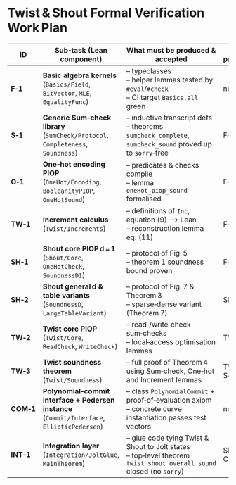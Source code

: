# Twist & Shout Formal Verification Work Plan

| ID | Sub‑task (Lean component) | What must be produced & accepted | Direct prerequisites | Unblocks |
|----|---------------------------|----------------------------------|----------------------|-----------|
| **F‑1** | **Basic algebra kernels**  (`Basics/Field`, `BitVector`, `MLE`, `EqualityFunc`) | – typeclasses<br>– helper lemmas tested by `#eval`/`#check`<br>– CI target `Basics.all` green | none | S‑1, O‑1 |
| **S‑1** | **Generic Sum‑check library** (`SumCheck/Protocol`, `Completeness`, `Soundness`) | – inductive transcript defs<br>– theorems `sumcheck_complete`, `sumcheck_sound` proved up to `sorry`‑free | F‑1 | O‑1, SH‑1, TW‑2 |
| **O‑1** | **One‑hot encoding PIOP** (`OneHot/Encoding`, `BooleanityPIOP`, `OneHotSound`) | – predicates & checks compile<br>– lemma `oneHot_piop_sound` formalised | F‑1, S‑1 | SH‑1 |
| **TW‑1** | **Increment calculus** (`Twist/Increments`) | – definitions of `Inc`, equation (9) ⟶ Lean<br>– reconstruction lemma eq. (11) | F‑1 | TW‑2 |
| **SH‑1** | **Shout core PIOP d = 1** (`Shout/Core`, `OneHotCheck`, `SoundnessD1`) | – protocol of Fig. 5<br>– theorem 1 soundness bound proven | F‑1, S‑1, O‑1 | SH‑2 |
| **SH‑2** | **Shout general d & table variants** (`SoundnessD`, `LargeTableVariant`) | – protocol of Fig. 7 & Theorem 3<br>– sparse‑dense variant (Theorem 7) | SH‑1 | INT‑1 |
| **TW‑2** | **Twist core PIOP** (`Twist/Core`, `ReadCheck`, `WriteCheck`) | – read‑/write‑check sum‑checks<br>– local‑access optimisation lemmas | TW‑1, S‑1 | TW‑3 |
| **TW‑3** | **Twist soundness theorem** (`Twist/Soundness`) | – full proof of Theorem 4 using Sum‑check, One‑hot and Increment lemmas | TW‑2, O‑1, S‑1 | INT‑1 |
| **COM‑1** | **Polynomial‑commit interface + Pedersen instance** (`Commit/Interface`, `EllipticPedersen`) | – class `PolynomialCommit` + proof‑of‑evaluation axiom<br>– concrete curve instantiation passes test vectors | none | INT‑1 |
| **INT‑1** | **Integration layer** (`Integration/JoltGlue`, `MainTheorem`) | – glue code tying Twist & Shout to Jolt states<br>– top‑level theorem `twist_shout_overall_sound` closed (no `sorry`) | SH‑2, TW‑3, COM‑1 | **Project complete** |
